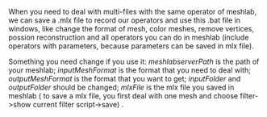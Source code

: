 When you need to deal with multi-files with the same operator of meshlab, we can save a .mlx file to record our operators and use this .bat file in windows, like change the format of mesh, color meshes, remove vertices, possion reconstruction and all operators you can do in meshlab (include operators with parameters, because parameters can be saved in mlx file).

Something you need change if you use it:
$meshlabserverPath$ is the path of your meshlab;
$inputMeshFormat$ is the format that you need to deal with;
$outputMeshFormat$ is the format that you want to get;
$inputFolder$ and $outputFolder$ should be changed;
$mlxFile$ is the mlx file you saved in meshlab ( to save a mlx file, you first deal with one mesh and choose filter->show current filter script->save) .
